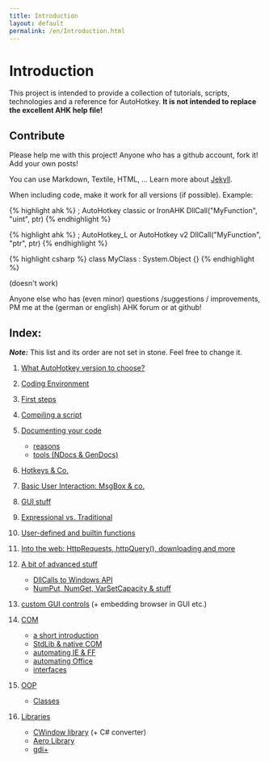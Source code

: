 ```yaml
---
title: Introduction
layout: default
permalink: /en/Introduction.html
---
```


# Introduction
This project is intended to provide a collection of tutorials, scripts, technologies and a reference for AutoHotkey.
**It is not intended to replace the excellent AHK help file!**

## Contribute
Please help me with this project! Anyone who has a github account, fork it! Add your own posts!

You can use Markdown, Textile, HTML, ...
Learn more about [Jekyll](https://github.com/mojombo/jekyll#readme).

When including code, make it work for all versions (if possible). Example:

{% highlight ahk %}
; AutoHotkey classic or IronAHK
DllCall("MyFunction", "uint", ptr)
{% endhighlight %}

{% highlight ahk %}
; AutoHotkey_L or AutoHotkey v2
DllCall("MyFunction", "ptr", ptr)
{% endhighlight %}

{% highlight csharp %}
class MyClass : System.Object {}
{% endhighlight %}

(doesn't work)

Anyone else who has (even minor) questions /suggestions / improvements, PM me at the (german or english) AHK forum or at github!

## Index:
***Note:*** This list and its order are not set in stone. Feel free to change it.

1. [What AutoHotkey version to choose?](What-Version-To-Choose.html)
2. [Coding Environment](Coding-Environment.html)
3. [First steps]()
4. [Compiling a script](Compiling.html)

5. [Documenting your code]()
	- [reasons]()
	- [tools (NDocs & GenDocs)]()

6. [Hotkeys & Co.]()
7. [Basic User Interaction: MsgBox & co.]()
8. [GUI stuff]()

9. [Expressional vs. Traditional]()
10. [User-defined and builtin functions]()

11. [Into the web: HttpRequests, httpQuery(), downloading and more]()

12. [A bit of advanced stuff]()
	- [DllCalls to Windows API]()
	- [NumPut, NumGet, VarSetCapacity & stuff]()

13. [custom GUI controls]() (+ embedding browser in GUI etc.)

14. [COM]()
	- [a short introduction]()
	- [StdLib & native COM]()
	- [automating IE & FF]()
	- [automating Office]()
	- [interfaces]()

15. [OOP]()
	- [Classes]()

16. [Libraries]()
    - [CWindow library]() (+ C# converter)
	- [Aero Library]()
    - [gdi+]()
